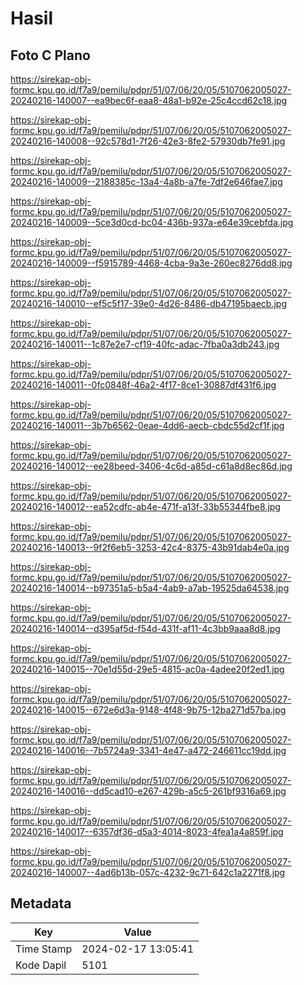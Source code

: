 # Hasil

## Foto C Plano

https://sirekap-obj-formc.kpu.go.id/f7a9/pemilu/pdpr/51/07/06/20/05/5107062005027-20240216-140007--ea9bec6f-eaa8-48a1-b92e-25c4ccd62c18.jpg

https://sirekap-obj-formc.kpu.go.id/f7a9/pemilu/pdpr/51/07/06/20/05/5107062005027-20240216-140008--92c578d1-7f26-42e3-8fe2-57930db7fe91.jpg

https://sirekap-obj-formc.kpu.go.id/f7a9/pemilu/pdpr/51/07/06/20/05/5107062005027-20240216-140009--2188385c-13a4-4a8b-a7fe-7df2e646fae7.jpg

https://sirekap-obj-formc.kpu.go.id/f7a9/pemilu/pdpr/51/07/06/20/05/5107062005027-20240216-140009--5ce3d0cd-bc04-436b-937a-e64e39cebfda.jpg

https://sirekap-obj-formc.kpu.go.id/f7a9/pemilu/pdpr/51/07/06/20/05/5107062005027-20240216-140009--f5915789-4468-4cba-9a3e-260ec8276dd8.jpg

https://sirekap-obj-formc.kpu.go.id/f7a9/pemilu/pdpr/51/07/06/20/05/5107062005027-20240216-140010--ef5c5f17-39e0-4d26-8486-db47195baecb.jpg

https://sirekap-obj-formc.kpu.go.id/f7a9/pemilu/pdpr/51/07/06/20/05/5107062005027-20240216-140011--1c87e2e7-cf19-40fc-adac-7fba0a3db243.jpg

https://sirekap-obj-formc.kpu.go.id/f7a9/pemilu/pdpr/51/07/06/20/05/5107062005027-20240216-140011--0fc0848f-46a2-4f17-8ce1-30887df431f6.jpg

https://sirekap-obj-formc.kpu.go.id/f7a9/pemilu/pdpr/51/07/06/20/05/5107062005027-20240216-140011--3b7b6562-0eae-4dd6-aecb-cbdc55d2cf1f.jpg

https://sirekap-obj-formc.kpu.go.id/f7a9/pemilu/pdpr/51/07/06/20/05/5107062005027-20240216-140012--ee28beed-3406-4c6d-a85d-c61a8d8ec86d.jpg

https://sirekap-obj-formc.kpu.go.id/f7a9/pemilu/pdpr/51/07/06/20/05/5107062005027-20240216-140012--ea52cdfc-ab4e-471f-a13f-33b55344fbe8.jpg

https://sirekap-obj-formc.kpu.go.id/f7a9/pemilu/pdpr/51/07/06/20/05/5107062005027-20240216-140013--9f2f6eb5-3253-42c4-8375-43b91dab4e0a.jpg

https://sirekap-obj-formc.kpu.go.id/f7a9/pemilu/pdpr/51/07/06/20/05/5107062005027-20240216-140014--b97351a5-b5a4-4ab9-a7ab-19525da64538.jpg

https://sirekap-obj-formc.kpu.go.id/f7a9/pemilu/pdpr/51/07/06/20/05/5107062005027-20240216-140014--d395af5d-f54d-431f-af11-4c3bb9aaa8d8.jpg

https://sirekap-obj-formc.kpu.go.id/f7a9/pemilu/pdpr/51/07/06/20/05/5107062005027-20240216-140015--70e1d55d-29e5-4815-ac0a-4adee20f2ed1.jpg

https://sirekap-obj-formc.kpu.go.id/f7a9/pemilu/pdpr/51/07/06/20/05/5107062005027-20240216-140015--672e6d3a-9148-4f48-9b75-12ba271d57ba.jpg

https://sirekap-obj-formc.kpu.go.id/f7a9/pemilu/pdpr/51/07/06/20/05/5107062005027-20240216-140016--7b5724a9-3341-4e47-a472-246611cc19dd.jpg

https://sirekap-obj-formc.kpu.go.id/f7a9/pemilu/pdpr/51/07/06/20/05/5107062005027-20240216-140016--dd5cad10-e267-429b-a5c5-261bf9316a69.jpg

https://sirekap-obj-formc.kpu.go.id/f7a9/pemilu/pdpr/51/07/06/20/05/5107062005027-20240216-140017--6357df36-d5a3-4014-8023-4fea1a4a859f.jpg

https://sirekap-obj-formc.kpu.go.id/f7a9/pemilu/pdpr/51/07/06/20/05/5107062005027-20240216-140007--4ad6b13b-057c-4232-9c71-642c1a2271f8.jpg


## Metadata

| Key        | Value               |
| ---------- | ------------------- |
| Time Stamp | 2024-02-17 13:05:41 |
| Kode Dapil | 5101                |




